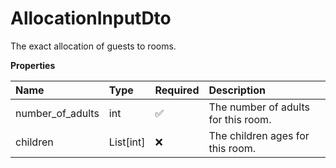 # AllocationInputDto

The exact allocation of guests to rooms.

**Properties**

| Name             | Type      | Required | Description                         |
| :--------------- | :-------- | :------- | :---------------------------------- |
| number_of_adults | int       | ✅       | The number of adults for this room. |
| children         | List[int] | ❌       | The children ages for this room.    |

<!-- This file was generated by liblab | https://liblab.com/ -->
